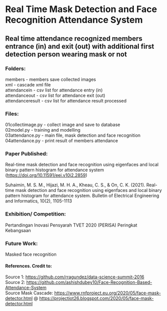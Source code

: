 # Real Time Mask Detection and Face Recognition Attendance System
## Real time attendance recognized members entrance (in) and exit (out) with additional first detection person wearing mask or not


### Folders:
members - members save collected images  
xml - cascade xml file  
attendancein - csv list for attendance entry (in)  
attendanceout - csv list for attendance exit (out)  
attendanceresult - csv list for attendance result processed  

### Files:
01collectimage.py - collect image and save to database  
02model.py - training and modelling  
03attendance.py - main file, mask detection and face recognition  
04attendance.py - print result of members attendance



### Paper Published:  
Real-time mask detection and face recognition using eigenfaces and local binary pattern histogram for attendance system (https://doi.org/10.11591/eei.v10i2.2859)

Suhaimin, M. S. M., Hijazi, M. H. A., Kheau, C. S., & On, C. K. (2021). Real-time mask detection and face recognition using eigenfaces and local binary pattern histogram for attendance system. Bulletin of Electrical Engineering and Informatics, 10(2), 1105-1113

### Exhibition/ Competition:
Pertandingan Inovasi Pensyarah TVET 2020 (PERISA) Peringkat Kebangsaan 

### Future Work:
Masked face recognition


#### References. Credit to: 
Source 1: https://github.com/rragundez/data-science-summit-2016  
Source 2: https://github.com/ashishdubey10/Face-Recognition-Based-Attendance-System  
Source Mask Cascade: https://www.rnfproject.eu.org/2020/05/face-mask-detector.html 
                     @ https://projectiot26.blogspot.com/2020/05/face-mask-detector.html


 

